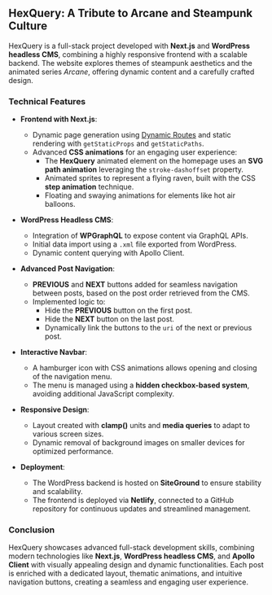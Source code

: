 ## HexQuery: A Tribute to Arcane and Steampunk Culture

HexQuery is a full-stack project developed with **Next.js** and **WordPress headless CMS**, combining a highly responsive frontend with a scalable backend. The website explores themes of steampunk aesthetics and the animated series *Arcane*, offering dynamic content and a carefully crafted design.

### Technical Features

- **Frontend with Next.js**: 
  - Dynamic page generation using [Dynamic Routes](https://nextjs.org/docs/routing/dynamic-routes) and static rendering with `getStaticProps` and `getStaticPaths`.
  - Advanced **CSS animations** for an engaging user experience:
    - The **HexQuery** animated element on the homepage uses an **SVG path animation** leveraging the `stroke-dashoffset` property.
    - Animated sprites to represent a flying raven, built with the CSS **step animation** technique.
    - Floating and swaying animations for elements like hot air balloons.

- **WordPress Headless CMS**:
  - Integration of **WPGraphQL** to expose content via GraphQL APIs.
  - Initial data import using a `.xml` file exported from WordPress.
  - Dynamic content querying with Apollo Client.

- **Advanced Post Navigation**:
  - **PREVIOUS** and **NEXT** buttons added for seamless navigation between posts, based on the post order retrieved from the CMS.
  - Implemented logic to:
    - Hide the **PREVIOUS** button on the first post.
    - Hide the **NEXT** button on the last post.
    - Dynamically link the buttons to the `uri` of the next or previous post.

- **Interactive Navbar**:
  - A hamburger icon with CSS animations allows opening and closing of the navigation menu.
  - The menu is managed using a **hidden checkbox-based system**, avoiding additional JavaScript complexity.

- **Responsive Design**:
  - Layout created with **clamp()** units and **media queries** to adapt to various screen sizes.
  - Dynamic removal of background images on smaller devices for optimized performance.

- **Deployment**:
  - The WordPress backend is hosted on **SiteGround** to ensure stability and scalability.
  - The frontend is deployed via **Netlify**, connected to a GitHub repository for continuous updates and streamlined management.

### Conclusion

HexQuery showcases advanced full-stack development skills, combining modern technologies like **Next.js**, **WordPress headless CMS**, and **Apollo Client** with visually appealing design and dynamic functionalities. Each post is enriched with a dedicated layout, thematic animations, and intuitive navigation buttons, creating a seamless and engaging user experience.